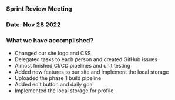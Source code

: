 ### Sprint Review Meeting
### Date: Nov 28 2022
### What we have accomplished?
- Changed our site logo and CSS
- Delegated tasks to each person and created GitHub issues
- Almost finished CI/CD pipelines and unit testing
- Added new features to our site and implement the local storage
- Uploaded the phase 1 build pipeline
- Added edit button and daily goal
- Implemented the local storage for profile